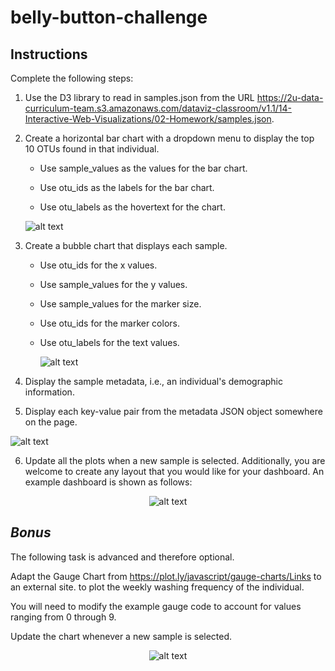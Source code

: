 # belly-button-challenge

## Instructions
Complete the following steps:

1. Use the D3 library to read in samples.json from the URL https://2u-data-curriculum-team.s3.amazonaws.com/dataviz-classroom/v1.1/14-Interactive-Web-Visualizations/02-Homework/samples.json.

2. Create a horizontal bar chart with a dropdown menu to display the top 10 OTUs found in that individual.

    * Use sample_values as the values for the bar chart.

    * Use otu_ids as the labels for the bar chart.

    * Use otu_labels as the hovertext for the chart.

    <p align="center"> 

    ![alt text](https://lh3.googleusercontent.com/zIaS79CqfAaJJwYKEKUjTOOvfqns6R7tX1n-lUMfd6ReSUJtkEVru53osNnsw006HyDnn7q4Fk-ZnQGETRtUpRpKjClOZvKs75v_KRjP6w)

3. Create a bubble chart that displays each sample.

    * Use otu_ids for the x values.

    * Use sample_values for the y values.

    * Use sample_values for the marker size.

    * Use otu_ids for the marker colors.

    * Use otu_labels for the text values.

      ![alt text](https://lh3.googleusercontent.com/tcjOghAgOSlgREXbfOJi3ZTJmDo2tpWwmpOs9aVYuBe5b8zrpMOhGOMs-U_LYzspaJZ7aUom3dxHNqD7_s5ksYFvHi-HtXmhleyIoKquow)

4. Display the sample metadata, i.e., an individual's demographic information.

5. Display each key-value pair from the metadata JSON object somewhere on the page.

    <p align="center">
  <img src="https://static.bc-edx.com/data/dl-1-2/m14/lms/img/hw03.jpg" alt="alt text">
</p>
    
6. Update all the plots when a new sample is selected. Additionally, you are welcome to create any layout that you would like for your dashboard. An example dashboard is shown as follows:

 <p align="center">
  <img src="https://lh3.googleusercontent.com/VpbEK-3FoaTteZ2cmYGH9LxMmRJY4ktsoBR2ipaV0Ld6nmN5bBRhOyp5CKsh_-1rI94uIESrf2gtUcXMx4pe_G8Szp1KPSvbNGZ_JeokSg" alt="alt text">
</p>

## *Bonus* 
The following task is advanced and therefore optional.

Adapt the Gauge Chart from https://plot.ly/javascript/gauge-charts/Links to an external site. to plot the weekly washing frequency of the individual.

You will need to modify the example gauge code to account for values ranging from 0 through 9.

Update the chart whenever a new sample is selected.

 <p align="center">
  <img src="https://lh3.googleusercontent.com/Dm9DHp8LOjyqewSOh0XF_faRE6fyPLwkvKBa8EQWEx0ZwOK3tZkxkKpoK3UNiofWN5-iozU8SqWy_aDl7CHTLEYm5Ql3ZXoJhIqOl75mNw" alt="alt text">
</p>